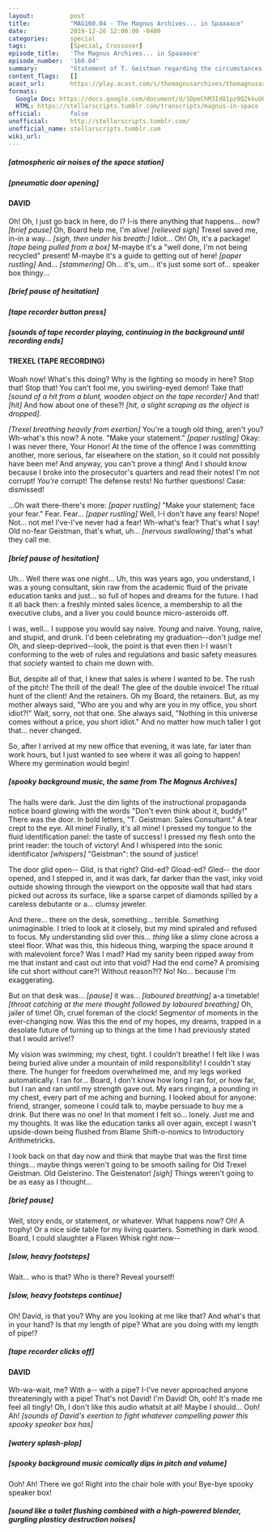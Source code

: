 ```yaml
---
layout:          post
title:           "MAG160.04 - The Magnus Archives... in Spaaaace"
date:            2019-12-26 12:00:00 -0400
categories:      special
tags:            [Special, Crossover]
episode_title:   'The Magnus Archives... in Spaaaace'
episode_number:  '160.04'
summary:         "Statement of T. Geistman regarding the circumstances of his assignment to, and later dismissal from, the Sales Department of Stellar Firma Ltd. <br/><br/>If you'd like to hear more of Trexel and David 7's space adventures, check out Rusty Quill's semi-improvised show, Stellar Firma, at https://aca.st/7017b2 <br/><br/>'With us, you're on firm ground'"
content_flags:   []
acast_url:       https://play.acast.com/s/themagnusarchives/themagnusarchives...inspaaaace
formats:         
  Google Doc: https://docs.google.com/document/d/1DpeChM3Id81pz9Q2kkuUQrnf-t5iQHCpmk6foJHkuNI/edit
  HTML: https://stellarscripts.tumblr.com/transcripts/magnus-in-space
official:        false
unofficial:      http://stellarscripts.tumblr.com/
unofficial_name: stellarscripts.tumblr.com
wiki_url:        
---
```


##### [atmospheric air noises of the space station]

##### [pneumatic door opening]

#### DAVID

Oh! Oh, I just go back in here, do I? I-is there anything that happens... now? _[brief pause]_ Oh, Board help me, I'm alive! _[relieved sigh]_ Trexel saved me, in-in a way... _[sigh, then under his breath:]_ Idiot... Oh! Oh, it's a package! _[tape being pulled from a box]_ M-maybe it's a "well done, I'm not being recycled" present! M-maybe it's a guide to getting out of here! _[paper rustling]_ And... _[stammering]_ Oh... it's, um... it's just some sort of... speaker box thingy...

##### [brief pause of hesitation]

##### [tape recorder button press]

##### [sounds of tape recorder playing, continuing in the background until recording ends]

#### TREXEL (TAPE RECORDING)

Woah now! What's this doing? Why is the lighting so moody in here? Stop that! Stop that! You can't fool me, you swirling-eyed demon! Take that! _[sound of a hit from a blunt, wooden object on the tape recorder]_ And that! _[hit]_ And how about one of these?! _[hit, a slight scraping as the object is dropped]._

_[Trexel breathing heavily from exertion]_ You're a tough old thing, aren't you? Wh-what's this now? A note. "Make your statement." _[paper rustling]_ Okay: I was never there, Your Honor! At the time of the offence I was committing another, more serious, far elsewhere on the station, so it could not possibly have been me! And anyway, you can't prove a thing! And I should know because I broke into the prosecutor's quarters and read their notes! I'm not corrupt! *You're* corrupt! The defense rests! No further questions! Case: dismissed!

...Oh wait there-there's more: _[paper rustling]_ "Make your statement; face your fear." Fear. Fear... _[paper rustling]_ Well, I-I don't have any fears! Nope! Not... not me! I've-I've never had a fear! Wh-what's fear? That's what I say! Old no-fear Geistman, that's what, uh... _[nervous swallowing]_ that's what they call me.

##### [brief pause of hesitation]

Uh... Well there was one night... Uh, this was years ago, you understand, I was a young consultant, skin raw from the academic fluid of the private education tanks and just... so full of hopes and dreams for the future. I had it all back then: a freshly minted sales licence, a membership to all the executive clubs, and a liver you could bounce micro-asteroids off.

I was, well... I suppose you would say naive. *Young* and naive. Young, naive, and stupid, and drunk. I'd been celebrating my graduation--don't judge me! Oh, and sleep-deprived--look, the point is that even then I-I wasn't conforming to the web of rules and regulations and basic safety measures that *society* wanted to chain me down with.

But, despite all of that, I knew that sales is where I wanted to be. The rush of the pitch! The thrill of the deal! The glee of the double invoice! The ritual hunt of the client! And the retainers. Oh my Board, the retainers. But, as my mother always said, "Who are you and why are you in my office, you short idiot?!" Wait, sorry, not that one. She always said, "Nothing in this universe comes without a price, you short idiot." And no matter how much taller I got that... never changed.

So, after I arrived at my new office that evening, it was late, far later than work hours, but I just wanted to see where it was all going to happen! Where my germination would begin!

##### [spooky background music, the same from *The Magnus Archives*]

The halls were dark. Just the dim lights of the instructional propaganda notice board glowing with the words "Don't even think about it, buddy!" There was the door. In bold letters, "T. Geistman: Sales Consultant." A tear crept to the eye. All mine! Finally, it's all mine! I pressed my tongue to the fluid identification panel: the taste of success! I pressed my flesh onto the print reader: the touch of victory! And I whispered into the sonic identificator _[whispers]_ "Geistman": the sound of justice!

The door glid open-- Glid, is that right? Glid-ed? Gload-ed? Gled-- the door opened, and I stepped in, and it was dark, far darker than the vast, inky void outside showing through the viewport on the opposite wall that had stars picked out across its surface, like a sparse carpet of diamonds spilled by a careless debutante or a... clumsy jeweler.

And there... there on the desk, something... terrible. Something unimaginable. I tried to look at it closely, but my mind spiraled and refused to focus. My understanding slid over this... *thing* like a slimy clone across a steel floor. What was this, this hideous thing, warping the space around it with malevolent force? Was I mad? Had my sanity been ripped away from me that instant and cast out into that void? Had the end come? A promising life cut short without care?! Without reason?!? No! No... because I'm exaggerating.

But on that desk was... _[pause]_ it was... _[laboured breathing]_ a-a timetable! _[throat catching at the mere thought followed by laboured breathing]_ Oh, jailer of time! Oh, cruel foreman of the clock! Segmentor of moments in the ever-changing now. Was this the end of my hopes, my dreams, trapped in a desolate future of turning up to things at the time I had previously stated that I would arrive!?

My vision was swimming; my chest, tight. I couldn't breathe! I felt like I was being buried alive under a mountain of mild responsibility! I couldn't stay there. The hunger for freedom overwhelmed me, and my legs worked automatically. I ran for... Board, I don't know how long I ran for, or how far, but I ran and ran until my strength gave out. My ears ringing, a pounding in my chest, every part of me aching and burning. I looked about for anyone: friend, stranger, someone I could talk to, maybe persuade to buy me a drink. But there was no one! In that moment I felt so... lonely. Just me and my thoughts. It was like the education tanks all over again, except I wasn't upside-down being flushed from Blame Shift-o-nomics to Introductory Arithmetricks.

I look back on that day now and think that maybe that was the first time things... maybe things weren't going to be smooth sailing for Old Trexel Geistman. Old Geisterino. The Geistenator! _[sigh]_ Things weren't going to be as easy as I thought...

##### [brief pause]

Well, story ends, or statement, or whatever. What happens now? Oh! A trophy! Or a nice side table for my living quarters. Something in dark wood. Board, I could slaughter a Flaxen Whisk right now--

##### [slow, heavy footsteps]

Wait... who is that? Who is there? Reveal yourself!

##### [slow, heavy footsteps continue]

Oh! David, is that you? Why are you looking at me like that? And what's that in your hand? Is that *my* length of pipe? What are you doing with my length of pipe!?

##### [tape recorder clicks off]

#### DAVID

Wh-wa-wait, me? With a-- with a pipe? I-I've never approached anyone threateningly with a pipe! That's not David! I'm David! Oh, ooh! It's made me feel all tingly! Oh, I don't like this audio whatsit at all! Maybe I should... Ooh! Ah! _[sounds of David's exertion to fight whatever compelling power this spooky speaker box has]_

##### [watery splash-plop]

##### [spooky background music comically dips in pitch and volume]

Ooh! Ah! There we go! Right into the chair hole with you! Bye-bye spooky speaker box!

##### [sound like a toilet flushing combined with a high-powered blender, gurgling plasticy destruction noises]